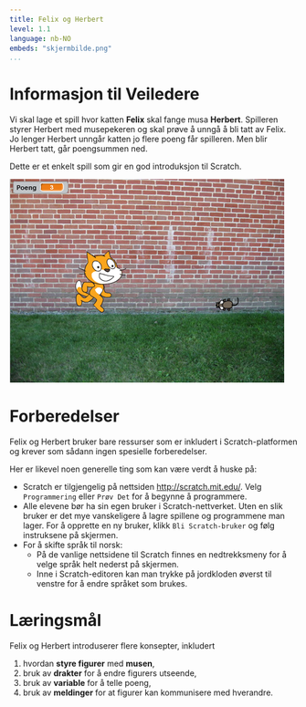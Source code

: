 ```yaml
---
title: Felix og Herbert
level: 1.1
language: nb-NO
embeds: "skjermbilde.png"
...
```


# Informasjon til Veiledere

Vi skal lage et spill hvor katten __Felix__ skal fange musa
__Herbert__. Spilleren styrer Herbert med musepekeren og skal prøve å
unngå å bli tatt av Felix. Jo lenger Herbert unngår katten jo flere
poeng får spilleren. Men blir Herbert tatt, går poengsummen ned.

Dette er et enkelt spill som gir en god introduksjon til Scratch.

![](felix_og_herbert.png)

# Forberedelser

Felix og Herbert bruker bare ressurser som er inkludert i
Scratch-platformen og krever som sådann ingen spesielle forberedelser.

Her er likevel noen generelle ting som kan være verdt å huske på:

+ Scratch er tilgjengelig på nettsiden <http://scratch.mit.edu/>. Velg
  `Programmering` eller `Prøv Det` for å begynne å programmere.
+ Alle elevene bør ha sin egen bruker i Scratch-nettverket. Uten en
  slik bruker er det mye vanskeligere å lagre spillene og programmene
  man lager. For å opprette en ny bruker, klikk `Bli Scratch-bruker`
  og følg instruksene på skjermen.
+ For å skifte språk til norsk:
    + På de vanlige nettsidene til Scratch finnes en nedtrekksmeny for
      å velge språk helt nederst på skjermen.
    + Inne i Scratch-editoren kan man trykke på jordkloden øverst til
      venstre for å endre språket som brukes.

# Læringsmål

Felix og Herbert introduserer flere konsepter, inkludert

1. hvordan __styre figurer__ med __musen__,
2. bruk av __drakter__ for å endre figurers utseende,
3. bruk av __variable__ for å telle poeng,
4. bruk av __meldinger__ for at figurer kan kommunisere med hverandre.
